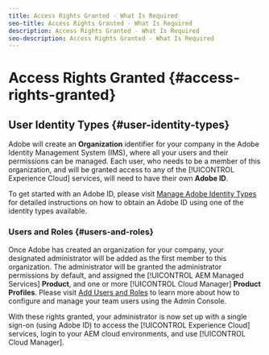 ```yaml
---
title: Access Rights Granted - What Is Required
seo-title: Access Rights Granted - What Is Required
description: Access Rights Granted - What Is Required
seo-description: Access Rights Granted - What Is Required 
---
```


# Access Rights Granted {#access-rights-granted} 

## User Identity Types {#user-identity-types}

Adobe will create an **Organization** identifier for your company in the Adobe Identity Management System (IMS), where all your users and their permissions can be managed. Each user, who needs to be a member of this organization, and will be granted access to any of the [!UICONTROL Experience Cloud] services, will need to have their own **Adobe ID**. 

To get started with an Adobe ID, please visit [Manage Adobe Identity Types](https://helpx.adobe.com/enterprise/using/identity.html) for detailed instructions on how to obtain an Adobe ID using one of the identity types available.

### Users and Roles {#users-and-roles}

Once Adobe has created an organization for your company, your designated administrator will be added as the first member to this organization. The administrator will be granted the administrator permissions by default, and assigned the [!UICONTROL AEM Managed Services] **Product**, and one or more [!UICONTROL Cloud Manager] **Product Profiles**. Please visit [Add Users and Roles](add-users-roles.md) to learn more about how to configure and manage your team users using the Admin Console.

With these rights granted, your administrator is now set up with a single sign-on (using Adobe ID) to access the [!UICONTROL Experience Cloud] services, login to your AEM cloud environments, and use [!UICONTROL Cloud Manager].
